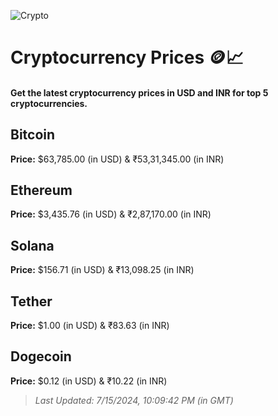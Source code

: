 
![Crypto](https://www.techguide.com.au/wp-content/uploads/2020/11/crypto3.jpeg)

# Cryptocurrency Prices 🪙📈

#### Get the latest cryptocurrency prices in USD and INR for top 5 cryptocurrencies.

## Bitcoin

**Price:** $63,785.00 (in USD) & ₹53,31,345.00 (in INR)

## Ethereum

**Price:** $3,435.76 (in USD) & ₹2,87,170.00 (in INR)

## Solana

**Price:** $156.71 (in USD) & ₹13,098.25 (in INR)

## Tether

**Price:** $1.00 (in USD) & ₹83.63 (in INR)

## Dogecoin

**Price:** $0.12 (in USD) & ₹10.22 (in INR)

> _Last Updated: 7/15/2024, 10:09:42 PM (in GMT)_
